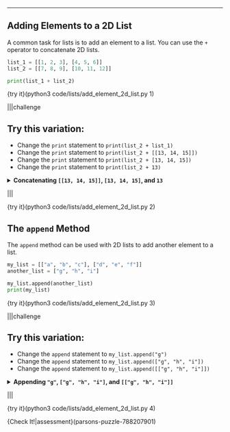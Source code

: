 ----------

## Adding Elements to a 2D List

A common task for lists is to add an element to a list. You can use the `+` operator to concatenate 2D lists. 

```python
list_1 = [[1, 2, 3], [4, 5, 6]]
list_2 = [[7, 8, 9], [10, 11, 12]]

print(list_1 + list_2)
```

{try it}(python3 code/lists/add_element_2d_list.py 1)

|||challenge
## Try this variation:
* Change the `print` statement to `print(list_2 + list_1)`
* Change the `print` statement to `print(list_2 + [[13, 14, 15]])`
* Change the `print` statement to `print(list_2 + [13, 14, 15])`
* Change the `print` statement to `print(list_2 + 13)`
<details>
  <summary><strong>Concatenating <code>[[13, 14, 15]]</code>, <code>[13, 14, 15]</code>, and <code>13</code></strong></summary>
  The output from these list concatenations might be a little confusing. Here is what Python is doing:
  <ul>
  <li><strong>[[13]]</strong> - This is a 2D list with one element that also only has one element. So the final result is a list of two lists. The first has three elements, while the second only has one.</li>
  <li><strong>[13]</strong> - This is a traditional list with one element. So the final result is a list with two elements. The first element is a list with three elements, while the second element is the integer <code>13</code>. In Python, a 2D list can have elements that are lists as well as elements that are not lists.</li>
  <li><strong>13</strong> - This causes an error because the concatenation operator expects to join two lists together. It can join two 2D lists or a 2D list and a traditional list. It cannot join a list and a non-list.</li>
  </ul>
  <p>You can think of the concatenation process as removing a set of square brackets from the data being concatenated. So a 2D list becomes a traditional list (<code>[[13, 14, 15]]</code> becomes <code>[13, 14, 15]</code>), and a traditional list becomes a sequence of new elements (<code>[13, 14, 15]</code> becomes <code>13, 14, 15</code>). However, there are no square brackets to remove when trying to concatenate a non-list, which is why there is an error.</p>
</details>

|||

{try it}(python3 code/lists/add_element_2d_list.py 2)

## The `append` Method

The `append` method can be used with 2D lists to add another element to a list.

```python
my_list = [["a", "b", "c"], ["d", "e", "f"]]
another_list = ["g", "h", "i"]

my_list.append(another_list)
print(my_list)
```

{try it}(python3 code/lists/add_element_2d_list.py 3)

|||challenge
## Try this variation:
* Change the `append` statement to `my_list.append("g")`
* Change the `append` statement to `my_list.append(["g", "h", "i"])`
* Change the `append` statement to `my_list.append([["g", "h", "i"]])`
<details>
  <summary><strong>Appending <code>"g"</code>, <code>["g", "h", "i"]</code>, and <code>[["g", "h", "i"]]</code></strong></summary>
  The output from the <code>append</code> method might be a little confusing. Here is what Python is doing:
  <ul>
  <li><strong>"g"</strong> - This creates a 2D list with three elements. The first two elements are lists of strings, while the third element is the string <code>"g"</code>.</li>
  <li><strong>["g", "h", "i"]</strong> - This creates a 2D list with three elements. The first two elements are lists of strings, while the third element is a list with <code>"g"</code>, <code>"h"</code>, and <code>"i"</code> as its elements.</li>
  <li><strong>[["g", "h", "i"]]</strong> - This creates a 2D list with three elements. The first two elements are lists of strings, while the third element is another 2D list with the list of <code>"g"</code>, <code>"h"</code>, and <code>"i"</code> as its elements.</li>
  </ul>
  <p>You can think of the <code>append</code> method as adding its parameter to the list. Passing <code>append</code> a string (<code>"g"</code>) will add the string as a new element. Passing <code>append</code> a list (<code>["g", "h", "i"]</code>) will add the list as a new element. Passing <code>append</code> a 2D list (<code>[["g", "h", "i"]]</code>) will add the 2D list as a new element.</p>
</details>

|||

{try it}(python3 code/lists/add_element_2d_list.py 4)

{Check It!|assessment}(parsons-puzzle-788207901)

